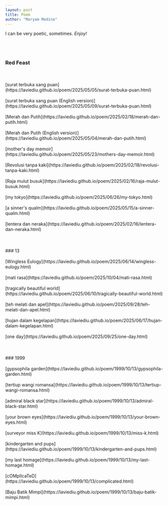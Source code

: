 ```yaml
---
layout: post
title: Poem
author: "Maryam Medina"
---
```



I can be very poetic, sometimes. *Enjoy!*<br>
<br>
<br>
<br>
### Red Feast
<br>
<br>
[surat terbuka sang puan](https://laviediu.github.io/poem/2025/05/05/surat-terbuka-puan.html)
<br>
<br>
[surat terbuka sang puan (English version)](https://laviediu.github.io/poem/2025/05/09/surat-terbuka-puan.html)
<br>
<br>
[Merah dan Putih](https://laviediu.github.io/poem/2025/02/18/merah-dan-putih.html)
<br>
<br>
[Merah dan Putih (English version)](https://laviediu.github.io/poem/2025/05/04/merah-dan-putih.html)
<br>
<br>
[mother's day memoir](https://laviediu.github.io/poem/2025/05/23/mothers-day-memoir.html)
<br>
<br>
[Revolusi tanpa kaki](https://laviediu.github.io/poem/2025/02/18/revolusi-tanpa-kaki.html)
<br>
<br>
[Raja mulut busuk](https://laviediu.github.io/poem/2025/02/16/raja-mulut-busuk.html)
<br>
<br>
[my tokyo](https://laviediu.github.io/poem/2025/06/26/my-tokyo.html)
<br>
<br>
[a sinner's qualm](https://laviediu.github.io/poem/2025/05/15/a-sinner-qualm.html)
<br>
<br>
[lentera dan neraka](https://laviediu.github.io/poem/2025/02/16/lentera-dan-neraka.html)
<br>
<br>
<br>
<br>
### 13
<br>
<br>
[Wingless Eulogy](https://laviediu.github.io/poem/2025/06/14/wingless-eulogy.html)
<br>
<br>
[mati rasa](https://laviediu.github.io/poem/2025/10/04/mati-rasa.html)
<br>
<br>
[tragically beautiful world](https://laviediu.github.io/poem/2025/06/10/tragically-beautiful-world.html)
<br>
<br>
[teh melati dan apel](https://laviediu.github.io/poem/2025/09/28/teh-melati-dan-apel.html)
<br>
<br>
[hujan dalam kegelapan](https://laviediu.github.io/poem/2025/06/17/hujan-dalam-kegelapan.html)
<br>
<br>
[one day](https://laviediu.github.io/poem/2025/09/25/one-day.html)
<br>
<br>
<br>
<br>
### 1999
<br>
<br>
[gypsophila garden](https://laviediu.github.io/poem/1999/10/13/gypsophila-garden.html)
<br>
<br>
[tertiup wangi romansa](https://laviediu.github.io/poem/1999/10/13/tertiup-wangi-romansa.html)
<br>
<br>
[admiral black star](https://laviediu.github.io/poem/1999/10/13/admiral-black-star.html)
<br>
<br>
[your brown eyes](https://laviediu.github.io/poem/1999/10/13/your-brown-eyes.html)
<br>
<br>
[surveyor miss K](https://laviediu.github.io/poem/1999/10/13/miss-k.html)
<br>
<br>
[kindergarten and pups](https://laviediu.github.io/poem/1999/10/13/kindergarten-and-pups.html)
<br>
<br>
[my last homage](https://laviediu.github.io/poem/1999/10/13/my-last-homage.html)
<br>
<br>
[cOMplIcaTeD](https://laviediu.github.io/poem/1999/10/13/complicated.html)
<br>
<br>
[Baju Batik Mimpi](https://laviediu.github.io/poem/1999/10/13/baju-batik-mimpi.html)
<br>
<br>